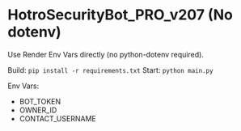 
# HotroSecurityBot_PRO_v207 (No dotenv)

Use Render Env Vars directly (no python-dotenv required).

Build: `pip install -r requirements.txt`
Start: `python main.py`

Env Vars:
- BOT_TOKEN
- OWNER_ID
- CONTACT_USERNAME
